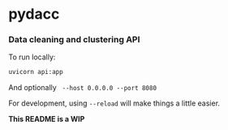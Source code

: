 # pydacc
### Data cleaning and clustering API


To run locally:
```bash
uvicorn api:app
```

And optionally ` --host 0.0.0.0 --port 8080`

For development, using `--reload` will make things a little easier.


**This README is a WIP**

